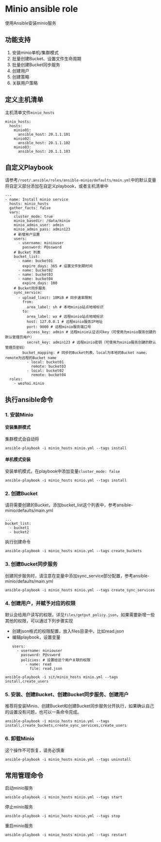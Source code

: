 # Minio ansible role
使用Ansible安装minio服务
## 功能支持
1. 安装minio单机/集群模式
2. 批量创建Bucket、设置文件生命周期
3. 批量创建Bucket同步服务
4. 创建用户
5. 创建策略
6. 关联用户策略

## 定义主机清单
主机清单文件`minio_hosts`
```
minio_hosts:
  hosts:
    minio01:
      ansible_host: 20.1.1.101
    minio02:
      ansible_host: 20.1.1.102
    minio03:
      ansible_host: 20.1.1.103
```
## 自定义Playbook
请参考`/root/.ansible/roles/ansible-minio/defaults/main.yml`中的默认变量将自定义部分添加在自定义playbook，或者主机清单中
```
---
- name: Install minio service
  hosts: minio_hosts
  gather_facts: false
  vars:
    cluster_mode: true
    minio_basedir: /data/minio
    minio_admin_user: admin
    minio_admin_pass: admin123
    # 新增用户设置
    users:
      - username: miniouser
        password: P@ssword
    # Bucket 列表
    bucket_list:
      - name: bucket01
        expire_days: 365 # 设置文件到期时间
      - name: bucket02
      - name: bucket03
      - name: bucket04
        expire_days: 180
    # Bucket同步服务
    sync_service:
      - upload_limit: 10MiB # 同步速率限制
        from:
          area_label: sh # 本地minio站点地域标识
        to:
          area_label: wx # 远程minio站点地域标识
          host: 127.0.0.1 # 远程minio服务IP地址
          port: 9000 # 远程minio服务端口号
          access_key: admin # 远程minio认证访问key（可使用为minio服务创建的默认管理员用户）
          secret_key: admin123 # 远程minio密钥（可使用为minio服务创建的默认管理员密码）
        bucket_mapping: # 同步的Bucket列表，local为本地的Bucket name，remote为远程的Bucket name
          - local: bucket01
            remote: bucket03
          - local: bucket02
            remote: bucket04
  roles:
    - wezhai.minio
```
## 执行ansible命令
### 1. 安装Minio
#### 安装集群模式
集群模式会自动将
```
ansible-playbook -i minio_hosts minio.yml --tags install
```
#### 单机模式安装
安装单机模式，在playbook中添加变量`cluster_mode: false`
```
ansible-playbook -i minio_hosts minio.yml --tags install
```
### 2. 创建Bucket
请将需要创建的Bucket，添加bucket_list这个列表中，参考ansible-minio/defaults/main.yml
```
...
bucket_list:
  - bucket1
  - bucket2
```
执行创建命令
```
ansible-playbook -i minio_hosts minio.yml --tags create_buckets
```
### 3. 创建Bucket同步服务
创建同步服务时，请注意在变量中添加sync_service部分配置，参考ansible-minio/defaults/main.yml
```
ansible-playbook -i minio_hosts minio.yml --tags create_sync_services
```
### 4. 创建用户，并赋予对应的权限
默认会给用户读写的权限，详见`files/getput_policy.json`，如果需要新增一些其他的权限，可以通过下列步骤实现

- 创建json格式的权限配置，放入files目录中，比如read.json
- 编辑playbook，设置变量
  ```
  users:
    - username: miniouser
      password: P@ssword
      policies: # 设置给这个用户关联的权限
        - name: read
          file: read.json
  ```
```
ansible-playbook -i sit/minio_hosts minio.yml --tags install,create_users
```

### 5. 安装、创建Bucket、创建Bucket同步服务、创建用户
推荐将安装Minio、创建Bucket和创建Bucket同步服务分开执行，如果确认自己的设置没有问题，也可以一条命令完成。
```
ansible-playbook -i minio_hosts minio.yml --tags install,create_buckets,create_sync_services,create_users
```
### 6. 卸载Minio
这个操作不可恢复，请务必慎重
```
ansible-playbook -i minio_hosts minio.yml --tags uninstall
```
## 常用管理命令
启动minio服务
```
ansible-playbook -i minio_hosts minio.yml --tags start
```
停止minio服务
```
ansible-playbook -i minio_hosts minio.yml --tags stop
```
重启minio服务
```
ansible-playbook -i minio_hosts minio.yml --tags restart
```
